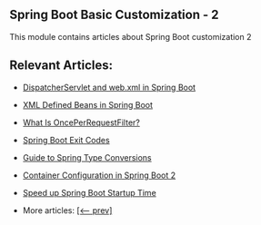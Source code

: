## Spring Boot Basic Customization - 2

This module contains articles about Spring Boot customization 2

## Relevant Articles:

- [DispatcherServlet and web.xml in Spring Boot](docs/SpringBoot_DispatcherServlet_WebXML.md)
- [XML Defined Beans in Spring Boot](docs/SpringBoot_XML_Bean.md)
- [What Is OncePerRequestFilter?](docs/SpringBoot_OncePerRequestFilter.md)
- [Spring Boot Exit Codes](docs/SpringBoot_ExitCodes.md)
- [Guide to Spring Type Conversions](docs/SpringBoot_TypeConversions.md)
- [Container Configuration in Spring Boot 2]()
- [Speed up Spring Boot Startup Time]()

- More articles: [[<-- prev]](../spring-boot-basic-customization-1/README.md)